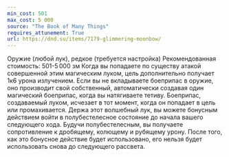```yaml
---
min_cost: 501
max_cost: 5 000
source: "The Book of Many Things"
requires_attunement: True
url: https://dnd.su/items/7179-glimmering-moonbow/
---
```


Оружие (любой лук), редкое (требуется настройка)
Рекомендованная стоимость: 501-5 000 зм
Когда вы попадаете по существу атакой совершенной этим магическим луком, цель дополнительно получает 1к6 урона излучением. Если вы не вкладываете боеприпас в оружие, оно производит свой собственный, автоматически создавая один магический боеприпас, когда вы натягиваете тетиву. Боеприпас, создаваемый луком, исчезает в тот момент, когда он попадает в цель или промахивается.
Держа этот волшебный лук, вы можете бонусным действием войти в полубестелесное состояние до начала вашего следующего хода. Будучи полубестелесным, вы получаете сопротивление к дробящему, колющему и рубящему урону. После того, как это бонусное действие будет использовано, его нельзя будет использовать снова до следующего рассвета.